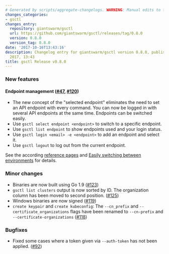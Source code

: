 ```yaml
---
# Generated by scripts/aggregate-changelogs. WARNING: Manual edits to this files will be overwritten.
changes_categories:
- gsctl
changes_entry:
  repository: giantswarm/gsctl
  url: https://github.com/giantswarm/gsctl/releases/tag/0.8.0
  version: 0.8.0
  version_tag: 0.8.0
date: '2017-10-16T13:43:16'
description: Changelog entry for giantswarm/gsctl version 0.8.0, published on 16 October
  2017, 13:43
title: gsctl Release v0.8.0
---
```


### New features

#### Endpoint management ([#47](https://github.com/giantswarm/gsctl/pull/47), [#120](https://github.com/giantswarm/gsctl/pull/120))

- The new concept of the "selected endpoint" eliminates the need to set an API endpoint with every command. You can now be logged in with several API endpoints at the same time. Endpoints can be switched easily.
- Use `gsctl select endpoint <endpoint>` to switch to a specific endpoint.
- Use `gsctl list endpoint` to show endpoints used and your login status.
- Use `gsctl login <email> -e <endpoint>` to add an endpoint and select it.
- Use `gsctl logout` to log out from the current endpoint.

See the according [reference pages](https://docs.giantswarm.io/reference/gsctl/) and [Easily switching between environments](https://docs.giantswarm.io/reference/gsctl/global-options/#switching-environments) for details.

### Minor changes

- Binaries are now built using Go 1.9 ([#123](https://github.com/giantswarm/gsctl/pull/123))
- `gsctl list clusters` output is now sorted by ID. The organization column has been moved to second position. ([#125](https://github.com/giantswarm/gsctl/pull/125))
- Windows binaries are now signed ([#119](https://github.com/giantswarm/gsctl/pull/119))
- `create keypair` and `create kubeconfig`: The `--cn_prefix` and `--certificate_organizations` flags have been renamed to `--cn-prefix` and `--certificate-organizations` ([#118](https://github.com/giantswarm/gsctl/pull/118))

### Bugfixes

- Fixed some cases where a token given via `--auth-token` has not been applied. ([#92](https://github.com/giantswarm/gsctl/pull/92))
